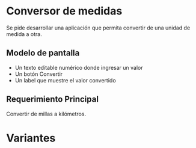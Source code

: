 # Conversor de medidas
Se pide desarrollar una aplicación que permita convertir de una unidad de medida a otra.

## Modelo de pantalla

* Un texto editable numérico donde ingresar un valor
* Un botón Convertir
* Un label que muestre el valor convertido

## Requerimiento Principal

Convertir de millas a kilómetros.

# Variantes
